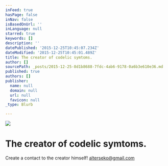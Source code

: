 ```yaml
---
inFeed: true
hasPage: false
inNav: false
isBasedOnUrl: ''
inLanguage: null
starred: true
keywords: []
description: ''
datePublished: '2015-12-25T10:45:07.234Z'
dateModified: '2015-12-25T10:45:01.489Z'
title: The creator of codelic symtoms.
author: []
sourcePath: _posts/2015-12-25-8d1b8688-7fdc-4ab6-9178-0a6b3e610e36.md
published: true
authors: []
publisher:
  name: null
  domain: null
  url: null
  favicon: null
_type: Blurb

---
```

![](https://s3-us-west-2.amazonaws.com/the-grid-img/p/4d74c5538b9fbf131d400d4de3761295868ec4e9.jpg)

# The creator of codelic symtoms.

Create a contact to the creator himself! alterseko@gmail.com